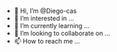 - 👋 Hi, I’m @Diego-cas
- 👀 I’m interested in ...
- 🌱 I’m currently learning ...
- 💞️ I’m looking to collaborate on ...
- 📫 How to reach me ...

<!---
Diego-cas/Diego-cas is a ✨ special ✨ repository because its `README.md` (this file) appears on your GitHub profile.
You can click the Preview link to take a look at your changes.
--->
